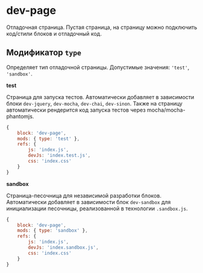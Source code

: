 # dev-page

Отладочная страница. Пустая страница, на страницу можно подключить код/стили блоков и отладочный код.

## Модификатор `type`

Определяет тип отладочной страницы. Допустимые значения: `'test'`, `'sandbox'`.

**test**

Страница для запуска тестов. Автоматически добавляет в зависимости блоки `dev-jquery`, `dev-mocha`, `dev-chai`, 
`dev-sinon`. Также на страницу автоматически рендерится код запуска тестов через mocha/mocha-phantomjs.


```js
{
    block: 'dev-page',
    mods: { type: 'test' },
    refs: {
        js: 'index.js',
        devJs: 'index.test.js',
        css: 'index.css'
    }
}
```

**sandbox**

Страница-песочница для независимой разработки блоков. Автоматически добавляет в зависимости блок `dev-sandbox` для
инициализации песочницы, реализованной в технологии `.sandbox.js`.

```js
{
    block: 'dev-page',
    mods: { type: 'sandbox' },
    refs: {
        js: 'index.js',
        devJs: 'index.sandbox.js',
        css: 'index.css'
    }
}
```
